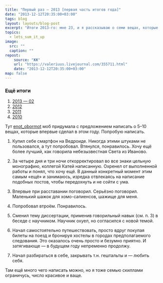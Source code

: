```yaml
---
title: "Первый раз — 2013 [первая часть итогов года]"
date: "2013-12-12T20:35:00+03:00"
tags: blog
layout: layouts/blog-post
excerpt: "Итоги 2013-го: мне 23, и я рассказываю о семи вещах, которые сделал в этом году в первый раз"
topics:
  - lets_sum_it_up
image:
  src: ""
  caption: ""
repost:
    source: "ЖЖ"
    url: "https://valeriuus.livejournal.com/355711.html"
    date: "2013-12-12T20:35:00+03:00"
map: false
---
```


### Ещё итоги

1. [2013 — 02](/blog/2014-01-15-lets_sum_it_up-02/)
1. [2012](/blog/2012-12-20-lets-sum-it-up/)
1. [2011](/blog/2011-12-30-lets-sum-it-up/)
1. [2010](/blog/2010-12-25-lets-sum-it-up/)

Тут [enot_obormot](https://enot-obormot.livejournal.com/) моб придумала с предложением написать о 5–10 вещах, которые впервые сделал в этом году. Попробую написать.

1. Купил себе смартфон на Ведроиде. Никогда этими штуками не пользовался, а тут попробовал. Втянулся, понравилось. Хочу ещё более лучший, как говорила небезызвестная Света из Иваново.

2. За четыре дня и три ночи откорректировал во все знаки цельную монографию, коллегой Катей написанную. Охренел от выполненной работы и понял, что хочу ещё. В данный конкретный момент этим самым «ещё» и занимаюсь, изредка отвлекаясь на написание подобных постов, чтобы передохнуть и не сойти с ума.

3. Впервые при расставании поговорил. Серьёзно поговорил. Маленький шажок для хомо-сапиенсов, шажище для меня.

4. Попробовал втроём. Понравилось.

5. Сменил тему диссертации, применив говорильный навык (см. п. 3) в беседе с научником. Научник охуел, но согласился с новой темой.

6. Начал самостоятельно путешествовать, просто вдруг покупая билеты на поезд и бронируя хостелы в городах предполагаемого следования. Это оказалось очень просто и безумно приятно. И затягивающе — в будущем году непременно продолжу.

7. Начал разбираться в себе, закрывать т.н. гештальты и — любить себя.

Там ещё много чего написать можно, но я тоже семью скиллами ограничусь, число красивое и ваще.
